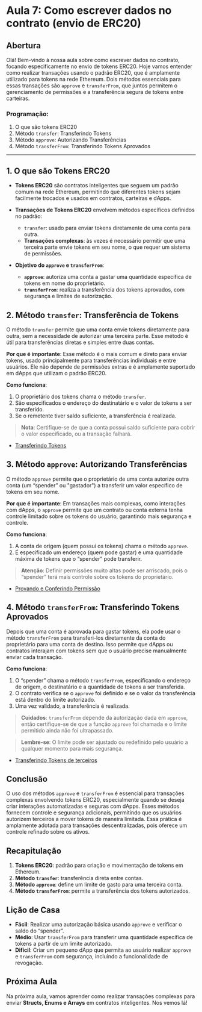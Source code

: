 # Aula 7: **Como escrever dados no contrato (envio de ERC20)**

## Abertura

Olá! Bem-vindo à nossa aula sobre como escrever dados no contrato, focando especificamente no envio de tokens ERC20. Hoje vamos entender como realizar transações usando o padrão ERC20, que é amplamente utilizado para tokens na rede Ethereum. Dois métodos essenciais para essas transações são `approve` e `transferFrom`, que juntos permitem o gerenciamento de permissões e a transferência segura de tokens entre carteiras.

### Programação:

1. O que são tokens ERC20
2. Método `transfer`: Transferindo Tokens
3. Método `approve`: Autorizando Transferências
4. Método `transferFrom`: Transferindo Tokens Aprovados

---

## 1. O que são Tokens ERC20

- **Tokens ERC20** são contratos inteligentes que seguem um padrão comum na rede Ethereum, permitindo que diferentes tokens sejam facilmente trocados e usados em contratos, carteiras e dApps.
- **Transações de Tokens ERC20** envolvem métodos específicos definidos no padrão:
  - `transfer`: usado para enviar tokens diretamente de uma conta para outra.
  - **Transações complexas**: às vezes é necessário permitir que uma terceira parte envie tokens em seu nome, o que requer um sistema de permissões.
- **Objetivo do `approve` e `transferFrom`**:

  - **`approve`**: autoriza uma conta a gastar uma quantidade específica de tokens em nome do proprietário.
  - **`transferFrom`**: realiza a transferência dos tokens aprovados, com segurança e limites de autorização.

## 2. Método `transfer`: Transferência de Tokens

O método `transfer` permite que uma conta envie tokens diretamente para outra, sem a necessidade de autorizar uma terceira parte. Esse método é útil para transferências diretas e simples entre duas contas.

**Por que é importante**: Esse método é o mais comum e direto para enviar tokens, usado principalmente para transferências individuais e entre usuários. Ele não depende de permissões extras e é amplamente suportado em dApps que utilizam o padrão ERC20.

**Como funciona**:

1. O proprietário dos tokens chama o método `transfer`.
2. São especificados o endereço do destinatário e o valor de tokens a ser transferido.
3. Se o remetente tiver saldo suficiente, a transferência é realizada.

> **Nota**:
> Certifique-se de que a conta possui saldo suficiente para cobrir o valor especificado, ou a transação falhará.

- [Transferindo Tokens](../playground/aula7/transfer.js)

## 3. Método `approve`: Autorizando Transferências

O método `approve` permite que o proprietário de uma conta autorize outra conta (um “spender” ou "gastador") a transferir um valor específico de tokens em seu nome.

**Por que é importante**: Em transações mais complexas, como interações com dApps, o `approve` permite que um contrato ou conta externa tenha controle limitado sobre os tokens do usuário, garantindo mais segurança e controle.

**Como funciona**:

1. A conta de origem (quem possui os tokens) chama o método `approve`.
2. É especificado um endereço (quem pode gastar) e uma quantidade máxima de tokens que o “spender” pode transferir.

> **Atenção**: Definir permissões muito altas pode ser arriscado, pois o “spender” terá mais controle sobre os tokens do proprietário.

- [Provando e Conferindo Permissão](../playground/aula7/approve.js)

## 4. Método `transferFrom`: Transferindo Tokens Aprovados

Depois que uma conta é aprovada para gastar tokens, ela pode usar o método `transferFrom` para transferi-los diretamente da conta do proprietário para uma conta de destino. Isso permite que dApps ou contratos interajam com tokens sem que o usuário precise manualmente enviar cada transação.

**Como funciona**:

1. O “spender” chama o método `transferFrom`, especificando o endereço de origem, o destinatário e a quantidade de tokens a ser transferida.
2. O contrato verifica se o `approve` foi definido e se o valor da transferência está dentro do limite autorizado.
3. Uma vez validado, a transferência é realizada.

> **Cuidados**: `transferFrom` depende da autorização dada em `approve`, então certifique-se de que a função `approve` foi chamada e o limite permitido ainda não foi ultrapassado.

> **Lembre-se**: O limite pode ser ajustado ou redefinido pelo usuário a qualquer momento para mais segurança.

- [Transferindo Tokens de terceiros](../playground/aula7/transferFrom.js)

## Conclusão

O uso dos métodos `approve` e `transferFrom` é essencial para transações complexas envolvendo tokens ERC20, especialmente quando se deseja criar interações automatizadas e seguras com dApps. Esses métodos fornecem controle e segurança adicionais, permitindo que os usuários autorizem terceiros a mover tokens de maneira limitada. Essa prática é amplamente adotada para transações descentralizadas, pois oferece um controle refinado sobre os ativos.

## Recapitulação

1. **Tokens ERC20**: padrão para criação e movimentação de tokens em Ethereum.
2. **Método `transfer`**: transferência direta entre contas.
3. **Método `approve`**: define um limite de gasto para uma terceira conta.
4. **Método `transferFrom`**: permite a transferência dos tokens autorizados.

## Lição de Casa

- **Fácil**: Realizar uma autorização básica usando `approve` e verificar o saldo do “spender”.
- **Médio**: Usar `transferFrom` para transferir uma quantidade específica de tokens a partir de um limite autorizado.
- **Difícil**: Criar um pequeno dApp que permita ao usuário realizar `approve` e `transferFrom` com segurança, incluindo a funcionalidade de revogação.

## Próxima Aula

Na próxima aula, vamos aprender como realizar transações complexas para enviar **Structs, Enums e Arrays** em contratos inteligentes. Nos vemos lá!
